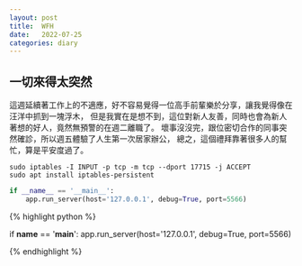 ```yaml
---
layout: post
title:  WFH
date:   2022-07-25
categories: diary
---
```


## 一切來得太突然

這週延續著工作上的不適應，好不容易覺得一位高手前輩樂於分享，讓我覺得像在汪洋中抓到一塊浮木，
但是我實在是想不到，這位對新人友善，同時也會為新人著想的好人，竟然無預警的在週二離職了。
壞事沒沒完，跟位密切合作的同事突然確診，所以週五體驗了人生第一次居家辦公，
總之，這個禮拜靠著很多人的幫忙，算是平安度過了。

```shell
sudo iptables -I INPUT -p tcp -m tcp --dport 17715 -j ACCEPT
sudo apt install iptables-persistent
```

```python
if __name__ == '__main__':
	app.run_server(host='127.0.0.1', debug=True, port=5566)
```

{% highlight python %}

if __name__ == '__main__':
	app.run_server(host='127.0.0.1', debug=True, port=5566)

{% endhighlight %}
